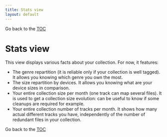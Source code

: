 ```yaml
---
title: Stats view
layout: default
---
```

Go back to the [TOC](/manual/main.html)

# Stats view
This view displays various facts about your collection. For now, it features:

- The genre repartition (it is reliable only if your collection is well tagged). It allows you knowing which genre you own the most.
- The size repartition by devices. It allows you knowing what are your device sizes in comparison.
- Your entire collection size per month (one track can map several files). It is used to get a collection size evolution: can be useful to know if some cleanups are required for example.
- Your entire collection number of tracks per month. It shows how many actual different tracks you have, independently of the number of redundant files in your collection.

Go back to the [TOC](/manual/main.html)